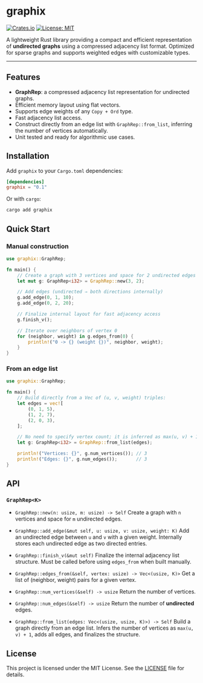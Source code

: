 # graphix

[![Crates.io](https://img.shields.io/crates/v/graphix.svg)](https://crates.io/crates/graphix)  [![License: MIT](https://img.shields.io/badge/license-MIT-blue.svg)](LICENSE)

A lightweight Rust library providing a compact and efficient representation of **undirected graphs** using a compressed adjacency list format. Optimized for sparse graphs and supports weighted edges with customizable types.

---

## Features

- **GraphRep<K>**: a compressed adjacency list representation for undirected graphs.
- Efficient memory layout using flat vectors.
- Supports edge weights of any `Copy + Ord` type.
- Fast adjacency list access.
- Construct directly from an edge list with `GraphRep::from_list`, inferring the number of vertices automatically.
- Unit tested and ready for algorithmic use cases.

## Installation

Add `graphix` to your `Cargo.toml` dependencies:

```toml
[dependencies]
graphix = "0.1"
```

Or with `cargo`:

```bash
cargo add graphix
```

## Quick Start

### Manual construction

```rust
use graphix::GraphRep;

fn main() {
    // Create a graph with 3 vertices and space for 2 undirected edges
    let mut g: GraphRep<i32> = GraphRep::new(3, 2);

    // Add edges (undirected ⇒ both directions internally)
    g.add_edge(0, 1, 10);
    g.add_edge(0, 2, 20);

    // Finalize internal layout for fast adjacency access
    g.finish_v();

    // Iterate over neighbors of vertex 0
    for (neighbor, weight) in g.edges_from(0) {
        println!("0 -> {} (weight {})", neighbor, weight);
    }
}
```

### From an edge list

```rust
use graphix::GraphRep;

fn main() {
    // Build directly from a Vec of (u, v, weight) triples:
    let edges = vec![
        (0, 1, 5),
        (1, 2, 7),
        (2, 0, 3),
    ];

    // No need to specify vertex count; it is inferred as max(u, v) + 1
    let g: GraphRep<i32> = GraphRep::from_list(edges);

    println!("Vertices: {}", g.num_vertices()); // 3
    println!("Edges: {}", g.num_edges());       // 3
}
```

## API

### `GraphRep<K>`

- `GraphRep::new(n: usize, m: usize) -> Self`
  Create a graph with `n` vertices and space for `m` undirected edges.

- `GraphRep::add_edge(&mut self, u: usize, v: usize, weight: K)`
  Add an undirected edge between `u` and `v` with a given weight. Internally stores each undirected edge as two directed entries.

- `GraphRep::finish_v(&mut self)`
  Finalize the internal adjacency list structure. Must be called before using `edges_from` when built manually.

- `GraphRep::edges_from(&self, vertex: usize) -> Vec<(usize, K)>`
  Get a list of (neighbor, weight) pairs for a given vertex.

- `GraphRep::num_vertices(&self) -> usize`
  Return the number of vertices.

- `GraphRep::num_edges(&self) -> usize`
  Return the number of **undirected** edges.

- `GraphRep::from_list(edges: Vec<(usize, usize, K)>) -> Self`
  Build a graph directly from an edge list. Infers the number of vertices as `max(u, v) + 1`, adds all edges, and finalizes the structure.

## License

This project is licensed under the MIT License. See the [LICENSE](LICENSE) file for details.
